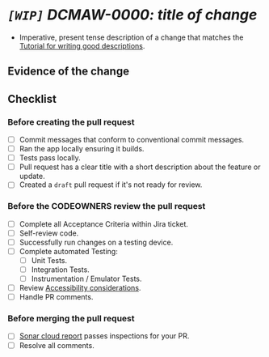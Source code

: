 [Tutorial for writing good descriptions]: https://cbea.ms/git-commit/

[//]: # (Be mindful that the PR title also needs to follow conventional commit standards)

# _`[WIP]` DCMAW-0000: title of change_

- Imperative, present tense description of a change that matches the
  [Tutorial for writing good descriptions].

[//]: # (e.g. "- Create 'androidLibrary' Gradle module.")

## Evidence of the change

[//]: # (Screenshots / uploaded videos go here)

## Checklist

### Before creating the pull request

- [ ] Commit messages that conform to conventional commit messages.
- [ ] Ran the app locally ensuring it builds.
- [ ] Tests pass locally.
- [ ] Pull request has a clear title with a short description about the feature or update.
- [ ] Created a `draft` pull request if it's not ready for review.

### Before the CODEOWNERS review the pull request

- [ ] Complete all Acceptance Criteria within Jira ticket.
- [ ] Self-review code.
- [ ] Successfully run changes on a testing device.
- [ ] Complete automated Testing:
  * [ ] Unit Tests.
  * [ ] Integration Tests.
  * [ ] Instrumentation / Emulator Tests.
- [ ] Review [Accessibility considerations].
- [ ] Handle PR comments.

### Before merging the pull request

- [ ] [Sonar cloud report] passes inspections for your PR.
- [ ] Resolve all comments.

[Sonar cloud report]: https://sonarcloud.io/project/overview?id=mobile-android-logging
[Accessibility considerations]: https://developer.android.com/guide/topics/ui/accessibility/testing
